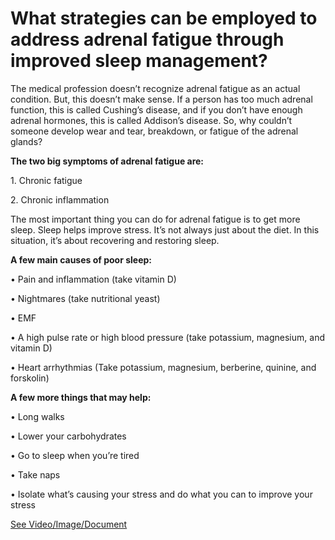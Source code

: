 # What strategies can be employed to address adrenal fatigue through improved sleep management?

The medical profession doesn’t recognize adrenal fatigue as an actual condition. But, this doesn’t make sense. If a person has too much adrenal function, this is called Cushing’s disease, and if you don’t have enough adrenal hormones, this is called Addison’s disease. So, why couldn’t someone develop wear and tear, breakdown, or fatigue of the adrenal glands? 

**The two big symptoms of adrenal fatigue are:**

1\. Chronic fatigue 

2\. Chronic inflammation 

The most important thing you can do for adrenal fatigue is to get more sleep. Sleep helps improve stress. It’s not always just about the diet. In this situation, it’s about recovering and restoring sleep. 

**A few main causes of poor sleep:**

• Pain and inflammation (take vitamin D) 

• Nightmares (take nutritional yeast) 

• EMF 

• A high pulse rate or high blood pressure (take potassium, magnesium, and vitamin D)

• Heart arrhythmias (Take potassium, magnesium, berberine, quinine, and forskolin) 

**A few more things that may help:**

• Long walks

• Lower your carbohydrates 

• Go to sleep when you’re tired 

• Take naps 

• Isolate what’s causing your stress and do what you can to improve your stress

 [See Video/Image/Document](https://hls-player.drberg.com/asset?path=migrated-assets/treating-adrenal-fatigue-with-sleep-most-important-action-for-adrenal-fatigue-drberg)